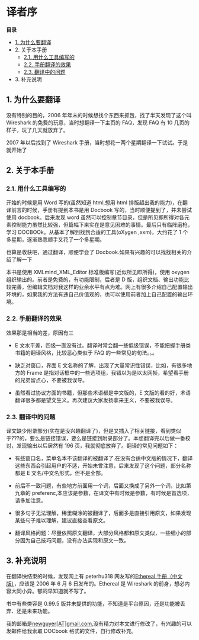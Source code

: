 # 译者序

**目录**

*   [1\. 为什么要翻译](http://man.lupaworld.com/content/network/wireshark/yizhexu.html#p.1)
*   2\. 关于本手册
    *   [2.1\. 用什么工具编写的](http://man.lupaworld.com/content/network/wireshark/p.2.html#p.2.1)
    *   [2.2\. 手册翻译的效果](http://man.lupaworld.com/content/network/wireshark/p.2.html#p.2.2)
    *   [2.3\. 翻译中的问题](http://man.lupaworld.com/content/network/wireshark/p.2.html#p.2.3)
*   3\. 补充说明

## 1\. 为什么要翻译

没有特别的目的，2006 年年末的时候想找个东西来抓包，找了半天发现了这个叫 Wireshark 的免费的玩意，当时想翻译一下主页的 FAQ，发现 FAQ 有 10 几页的样子，玩了几天就放弃了。

2007 年以后找到了 Wireshark 手册，当时想花一两个星期翻译一下试试。于是就开始了

## 2\. 关于本手册

### 2.1\. 用什么工具编写的

开始的时候是用 Word 写的(虽然知道 html,想用 html 排版超出我的能力)，在翻译前言的时候，手册有提到本书是用 Docbook 写的，当时顺便提到了，并未尝试使用 docbook。后来发现 word 虽然可以控制章节目录，但是所见即所得对各元素控制能力虽然比较强，但篇幅下来实在是意见困难的事情。最后只有临阵磨枪，学习 DOCBOOk。从基本了解到找到合适的工具(oXygen ,xxm)，大约花了 1 个多星期，逐渐熟悉顺手又花了一个多星期。

也算是收获吧，通过翻译，顺便学会了 Docbook.如果有兴趣的可以找找相关的介绍了解一下

本书是使用 XMLmind_XML_Editor 标准版编写(近似所见即所得)，使用 oxygen 组织输出的。前者是免费的，有功能限制，后者是 D 版，组织文档、输出功能比较完善，但编辑文档对我这样的业余水平有点为难。网上有很多介绍自己配置输出环境的，如果我的方法有违自己价值观的，也可以使用前者加上自己配置的输出环境。

### 2.2\. 手册翻译的效果

效果那是相当的差，原因有三

*   E 文水平差，四级一直没有过。翻译时常会翻一些低级错误，不能把握手册类书籍的翻译风格，比较恶心类似于 FAQ 的一些常见的句法。。。

*   缺乏对窗口，界面 E 文名称的了解，出现了大量常识性错误，比如，有很多地方的 Frame 是指对话框中的一些选项组，我错以为是以太网帧，希望看手册的兄弟留点心，不要被我误导。

*   虽然看过协议方面的书籍，但那些术语都是中文版的，E 文版的看的好，术语翻译很多都是望文生义。再次建议大家发扬拿来主义，不要被我误导。

### 2.3\. 翻译中的问题

译文缺少附录部分(实在是没兴趣翻译了)，但是又插入了相关链接，看到类似于???的，要么是链接错误，要么是链接到附录部分了。本想翻译完以后做一番校对，发现输出以后居然有 196 页，我就彻底放弃了。翻译的常见问题如下：

*   有些窗口名，菜单名本不该翻译的被翻译了.在没有合适中文版的情况下，翻译这些东西会引起用户的不适，开始未曾注意，后来发现了这个问题，部分名称都是 E 文名/中文名形式，但不是全部。

*   前后不一致问题，有些地方前面用一个词，后面又换成了另外一个词，比如第九章的 preferenc,本应该是参数，在译文中有时候是参数，有时候是首选项，请多加注意。

*   很多句子无法理解，稀里糊涂的被翻译了，后面多是直接引用原文，如果发现某些句子难以理解，建议直接查看原文。

*   翻译风格问题：尽量依照原文翻译，大部分风格都和原文类似，一些细小的部分因为自己技巧问题，没有办法实现和原文一致。

## 3\. 补充说明

在翻译快结束的时候，发现网上有 peterhu318 网友写的[Ethereal 手册（中文版）](http://www.csna.cn/viewthread.php?tid=271)，应该是 2006 年 6 月 6 日发布的。Ethereal 是 Wireshark 的前身，想必内容大同小异。郁闷早知道就不写了。

书中有些类容是 0.99.5 版并未提供的功能，不知道是平台原因，还是功能被丢弃、还是未来功能。

我的邮箱是[newguyer[AT]gmail.com](mailto:newgueyr@gmail.com),没有精力对本文进行修改了，有兴趣的可以发邮件给我索取 DOCbook 格式的文件，自行修改补充。
